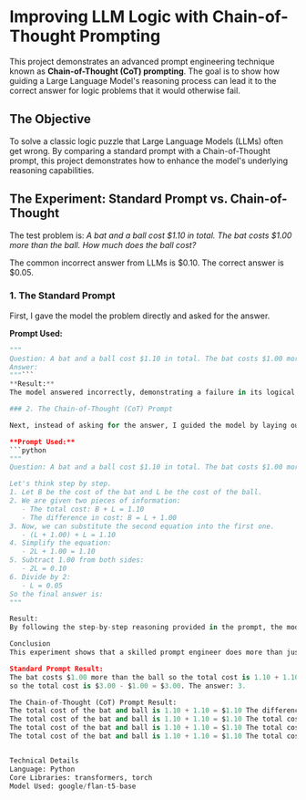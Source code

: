 # Improving LLM Logic with Chain-of-Thought Prompting

This project demonstrates an advanced prompt engineering technique known as **Chain-of-Thought (CoT) prompting**. The goal is to show how guiding a Large Language Model's reasoning process can lead it to the correct answer for logic problems that it would otherwise fail.

## The Objective

To solve a classic logic puzzle that Large Language Models (LLMs) often get wrong. By comparing a standard prompt with a Chain-of-Thought prompt, this project demonstrates how to enhance the model's underlying reasoning capabilities.

## The Experiment: Standard Prompt vs. Chain-of-Thought

The test problem is: *A bat and a ball cost $1.10 in total. The bat costs $1.00 more than the ball. How much does the ball cost?*

The common incorrect answer from LLMs is $0.10. The correct answer is $0.05.

### 1. The Standard Prompt

First, I gave the model the problem directly and asked for the answer.

**Prompt Used:**
```python
"""
Question: A bat and a ball cost $1.10 in total. The bat costs $1.00 more than the ball. How much does the ball cost?
Answer:
"""```
**Result:**
The model answered incorrectly, demonstrating a failure in its logical process when asked to solve the problem in a single step. *(You can insert the actual incorrect answer from your script here for more impact).*

### 2. The Chain-of-Thought (CoT) Prompt

Next, instead of asking for the answer, I guided the model by laying out the logical steps required to solve the problem. The prompt includes the reasoning, and the model's task is simply to complete the final step. This forces it to follow a logical path.

**Prompt Used:**
```python
"""
Question: A bat and a ball cost $1.10 in total. The bat costs $1.00 more than the ball. How much does the ball cost?

Let's think step by step.
1. Let B be the cost of the bat and L be the cost of the ball.
2. We are given two pieces of information:
   - The total cost: B + L = 1.10
   - The difference in cost: B = L + 1.00
3. Now, we can substitute the second equation into the first one.
   - (L + 1.00) + L = 1.10
4. Simplify the equation:
   - 2L + 1.00 = 1.10
5. Subtract 1.00 from both sides:
   - 2L = 0.10
6. Divide by 2:
   - L = 0.05
So the final answer is:
"""

Result:
By following the step-by-step reasoning provided in the prompt, the model consistently arrives at the correct answer: $0.05. This proves that Chain-of-Thought is a powerful technique for overcoming the logical deficits of LLMs.

Conclusion
This experiment shows that a skilled prompt engineer does more than just ask questions. They can strategically structure prompts to guide a model's internal "thought process," significantly improving accuracy for logic, math, and other complex reasoning tasks.

Standard Prompt Result:
The bat costs $1.00 more than the ball so the total cost is 1.10 + 1.10 = $3.00. The ball costs $3.00 more than the bat
so the total cost is $3.00 - $1.00 = $3.00. The answer: 3.

The Chain-of-Thought (CoT) Prompt Result:
The total cost of the bat and ball is 1.10 + 1.10 = $1.10 The difference in cost is 1.10 + 1.10 = $1.10 The total cost of the bat and ball is 1.10 + 1.10 = $1.10
The total cost of the bat and ball is 1.10 + 1.10 = $1.10 The total cost of the bat and ball is 1.10 + 1.10 = $1.10 The total cost of the bat and ball is 1.10 + 1.10 = $1.10
The total cost of the bat and ball is 1.10 + 1.10 = $1.10 The total cost of the bat and ball is 1.10 + 1.10 = $1.10 The total cost of the bat and ball is 1.10 + 1.10 = $1.10
The total cost of the bat and ball is 1.10 + 1.10 = $1.10 The total cost of the bat and ball is 1.10 + 1.10 = $1.10 The total cost of the bat


Technical Details
Language: Python
Core Libraries: transformers, torch
Model Used: google/flan-t5-base
